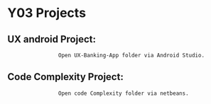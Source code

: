 # Y03 Projects

## UX android Project:

                    Open UX-Banking-App folder via Android Studio.


## Code Complexity Project:
                   
                    Open code Complexity folder via netbeans.
